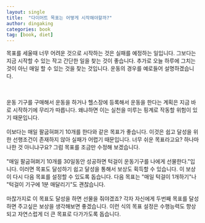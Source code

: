```yaml
---
layout: single
title:  "다이어트 목표는 어떻게 시작해야할까?"
author: dingaking
categories: book
tag: [book, diet]
---
```



목표를 세울때 너무 어려운 것으로 시작하는 것은 실패를 예정하는 일입니다. 그보다는 지금 시작할 수 있는 작고 간단한 일을 찾는 것이 좋습니다. 추가로 오늘 하루에 그치는 것이 아닌 매일 할 수 있는 것을 찾는 것입니다. 운동의 경우를 예로들어 설명하겠습니다.

<br />
<br />
운동 기구를 구매해서 운동을 하거나 헬스장에 등록해서 운동을 한다는 계획은 지금 바로 시작하기에 무리가 따릅니다. 왜냐하면 이는 실천을 미루는 핑계로 작동할 위험이 있기 때문입니다.

<br />
<br />
이보다는 매일 팔굽혀펴기 10개를 한다와 같은 목표가 좋습니다. 이것은 쉽고 달성을 위한 선행조건이 존재하지 않아 실패가 어렵기 때문입니다. 너무 쉬운 목표라고요? 하나마나한 것 아니냐구요? 그럼 목표를 조금만 수정해 보겠습니다.

<br />
<br />
"매일 팔굽혀펴기 10개를 30일동안 성공하면 턱걸이 운동기구를 나에게 선물한다."입니다. 이러면 목표도 달성하기 쉽고 달성을 통해서 보상도 획득할 수 있습니다. 이 보상이 다시 다음 목표를 설정할 수 있도록 돕습니다. 다음 목표는 "매일 턱걸이 1개하기"나 "턱걸이 기구에 1분 매달리기"도 괜찮습니다.

<br />
<br />
마찮가지로 이 목표도 달성을 하면 선물을 줘야겠죠? 각자 자신에게 두번째 목표를 달성하면 주고싶은 보상을 생각해보면 좋겠습니다. 이런 식의 목표 설정은 수행능력도 향상되고 자연스럽게 더 큰 목표로 다가가도록 돕습니다.

<br />
<br />
